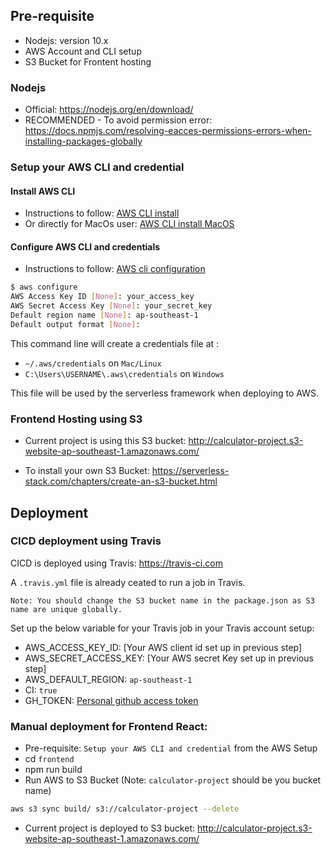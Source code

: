 ## Pre-requisite

- Nodejs: version 10.x
- AWS Account and CLI setup
- S3 Bucket for Frontent hosting

### Nodejs

- Official: <https://nodejs.org/en/download/>
- RECOMMENDED - To avoid permission error: <https://docs.npmjs.com/resolving-eacces-permissions-errors-when-installing-packages-globally>

### Setup your AWS CLI and credential

#### Install AWS CLI

- Instructions to follow: [AWS CLI install](http://docs.aws.amazon.com/cli/latest/userguide/installing.html)
- Or directly for MacOs user: [AWS CLI install MacOS](http://docs.aws.amazon.com/cli/latest/userguide/cli-install-macos.html)

#### Configure AWS CLI and credentials

- Instructions to follow: [AWS cli configuration](http://docs.aws.amazon.com/cli/latest/userguide/cli-chap-getting-started.html)

```bash
$ aws configure
AWS Access Key ID [None]: your_access_key
AWS Secret Access Key [None]: your_secret_key
Default region name [None]: ap-southeast-1
Default output format [None]:
```

This command line will create a credentials file at :

- `~/.aws/credentials` on `Mac/Linux` 
- `C:\Users\USERNAME\.aws\credentials` on `Windows`

This file will be used by the serverless framework when deploying to AWS.

### Frontend Hosting using S3

- Current project is using this S3 bucket: http://calculator-project.s3-website-ap-southeast-1.amazonaws.com/

- To install your own S3 Bucket:
https://serverless-stack.com/chapters/create-an-s3-bucket.html

## Deployment

### CICD deployment using Travis

CICD is deployed using Travis: https://travis-ci.com

A `.travis.yml` file is already ceated to run a job in Travis.

```text
Note: You should change the S3 bucket name in the package.json as S3 name are unique globally.
```

Set up the below variable for your Travis job in your Travis account setup:

- AWS_ACCESS_KEY_ID: [Your AWS client id set up in previous step]
- AWS_SECRET_ACCESS_KEY: [Your AWS secret Key set up in previous step]
- AWS_DEFAULT_REGION: `ap-southeast-1`
- CI: `true`
- GH_TOKEN: [Personal github access token](https://help.github.com/en/articles/creating-a-personal-access-token-for-the-command-line)

### Manual deployment for Frontend React:

- Pre-requisite: `Setup your AWS CLI and credential` from the AWS Setup
- cd `frontend`
- npm run build
- Run AWS to S3 Bucket (Note: `calculator-project` should be you bucket name)

```bash
aws s3 sync build/ s3://calculator-project --delete
```

- Current project is deployed to S3 bucket: http://calculator-project.s3-website-ap-southeast-1.amazonaws.com/
